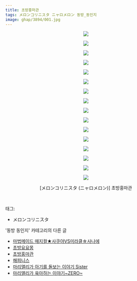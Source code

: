 ```yaml
---
title: 초방홍마관
tags: メロンコリニスタ ニャロメロン 동방_동인지
image: ghap/3894/001.jpg
---
```

<div class="article">
<p style="text-align: center; clear: none; float: none;"><img src="{{ site.nasurl }}/ghap/3894/001.jpg"/></p>
<p style="text-align: center; clear: none; float: none;"><img src="{{ site.nasurl }}/ghap/3894/002.jpg"/></p>
<p style="text-align: center; clear: none; float: none;"><img src="{{ site.nasurl }}/ghap/3894/003.jpg"/></p>
<p style="text-align: center; clear: none; float: none;"><img src="{{ site.nasurl }}/ghap/3894/004.jpg"/></p>
<p style="text-align: center; clear: none; float: none;"><img src="{{ site.nasurl }}/ghap/3894/005.jpg"/></p>
<p style="text-align: center; clear: none; float: none;"><img src="{{ site.nasurl }}/ghap/3894/006.jpg"/></p>
<p style="text-align: center; clear: none; float: none;"><img src="{{ site.nasurl }}/ghap/3894/007.jpg"/></p>
<p style="text-align: center; clear: none; float: none;"><img src="{{ site.nasurl }}/ghap/3894/008.jpg"/></p>
<p style="text-align: center; clear: none; float: none;"><img src="{{ site.nasurl }}/ghap/3894/009.jpg"/></p>
<p style="text-align: center; clear: none; float: none;"><img src="{{ site.nasurl }}/ghap/3894/010.jpg"/></p>
<p style="text-align: center; clear: none; float: none;"><img src="{{ site.nasurl }}/ghap/3894/011.jpg"/></p>
<p style="text-align: center; clear: none; float: none;"><img src="{{ site.nasurl }}/ghap/3894/012.jpg"/></p>
<p style="text-align: center; clear: none; float: none;"><img src="{{ site.nasurl }}/ghap/3894/013.jpg"/></p>
<p style="text-align: center; clear: none; float: none;"><img src="{{ site.nasurl }}/ghap/3894/014.jpg"/></p>
<p style="text-align: center; clear: none; float: none;"><img src="{{ site.nasurl }}/ghap/3894/015.jpg"/></p>
<p style="text-align: center; clear: none; float: none;"><img src="{{ site.nasurl }}/ghap/3894/016.jpg"/></p>
<p style="text-align: center; clear: none; float: none;">[メロンコリニスタ (ニャロメロン)] 초방홍마관</p>
<p><br/></p>
</div><div class="tagTrail">
<p>태그: </p>
<ul>
<li>メロンコリニスタ</li>
</ul>
</div><div class="another">
<p>'동방 동인지' 카테고리의 다른 글</p>
<ul>
<li><a href="/2017-10-23-ghap_3902">마법메이드 매지컬★사쿠야VS미라클☆사나에</a></li>
<li><a href="/2017-10-22-ghap_3895">초방요요몽</a></li>
<li><a href="/2017-10-22-ghap_3894">초방홍마관</a></li>
<li><a href="/2017-10-22-ghap_3892">해피니스</a></li>
<li><a href="/2017-10-22-ghap_3891">마리앨리가 아기를 돌보는 이야기 Sister</a></li>
<li><a href="/2017-10-22-ghap_3890">마리앨리가 육아하는 이야기~ZERO~</a></li>
</ul>
</div><div class="cb_module cb_fluid">
<div class="cb_wrt cb_profile">
</div><!-- commentList close -->
</div>